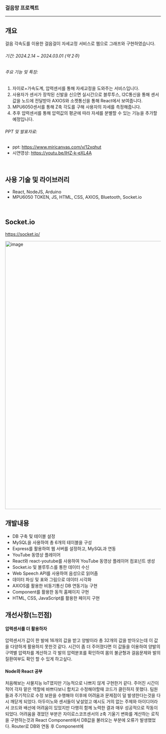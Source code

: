 ### 걸음망 프로젝트
---


## 개요
걸음 각속도를 이용한 걸음걸이 자세교정 서비스로 웹으로 그래프와 구현하였습니다.

###### 기간: 2024.2.14 ~ 2024.03.01 (약 2주)

###### 주요 기능 및 특징:
1. 자이로+가속도계, 압력센서를 통해 자세교정을 도와주는 서비스입니다.
2. 사용자가 센서가 장착된 신발을 신으면 실시간으로 블루투스, I2C통신을 통해 센서값을 노드에 전달받아 AXIOS와 소켓통신을 통해 React에서 보여줍니다.
3. MPU6050센서를 통해 Z축 각도를 구해 사용자의 자세를 측정해줍니다.
4. 추후 압력센서를 통해 압력값의 평균에 따라 자세를 분별할 수 있는 기능을 추가할 예정입니다.

###### PPT 및 발표자료:

* ppt: <https://www.miricanvas.com/v/12xqhut>
* 시연영상: <https://youtu.be/IHZ-k-eXL4A>

<br>

## 사용 기술 및 라이브러리

- React, NodeJS, Arduino
- MPU6050 TOKEN, JS, HTML, CSS, AXIOS, Bluetooth, Socket.io

<br>

## Socket.io
<https://socket.io/>

<img width="868" alt="image" src="https://github.com/juhyun98/IoT-Project/assets/140494238/e4c17c01-3cf4-4791-ba8a-64956df8cd0b">


## 개발내용
- DB 구축 및 테이블 설정
- MySQL을 사용하여 총 6개의 테이블을 구성
- Express를 활용하여 웹 서버를 설정하고, MySQL과 연동
- YouTube 동영상 플레이어
- React와 react-youtube를 사용하여 YouTube 동영상 플레이어 컴포넌트 생성
- Socket.io 및 블루투스를 통한 데이터 수신
- Web Speech API를 사용하여 음성으로 읽어줌
- 데이터 파싱 및 표와 그림으로 데이터 시각화
- AXIOS를 활용한 비동기통신 DB 연동기능 구현
- Component를 활용한 동적 홈페이지 구현
- HTML, CSS, JavaScript를 활용한 페이지 구현

## 개선사항(느낀점)
#### 압력센서를 더 활용하자
압력센서가 값이 한 발에 16개의 값을 받고 양발이라 총 32개의 값을 받아오는데 이 값을 다양하게 활용하지 못한것 같다.
시간이 좀 더 주어졌다면 이 값들을 이용하여 양발의 구역별 압력차를 계산하고 각 발의 압력분포를 확인하여 몸의 불균형과 걸음문제와 발의 질환여부도 확인 할 수 있게 하고싶다.

#### Node와 React 공부
 처음해보는 사물지능 IoT였지만 기능적으로 나쁘지 않게 구현한거 같다. 주어진 시간이 적어 각자 맡은 역할에 바쁘다보니 합치고 수정해야할때 코드가 클린하지 못했다.
 팀원들과 주기적으로 수정 보완을 수행해야 이후에 어려움과 문제점이 덜 발생한다는것을 다시 깨닫게 되었다.
 아두이노와 센서들이 낯설었고 예시도 거의 없는 주제와 아이디어라서 코드와 배선에 어려움이 있었지만 다행히 함께 노력한 결과 매우 성공적으로 작동이 되었다.
 어려움을 겪었던 부분은 자이로스코프센서의 z축 기울기 변화를 계산하는 로직을 구현하는것과 React Component에서 DB값을 불러오는 부분에 오류가 발생했었다.
 Router로 DB와 연동 후 Component에 
 
